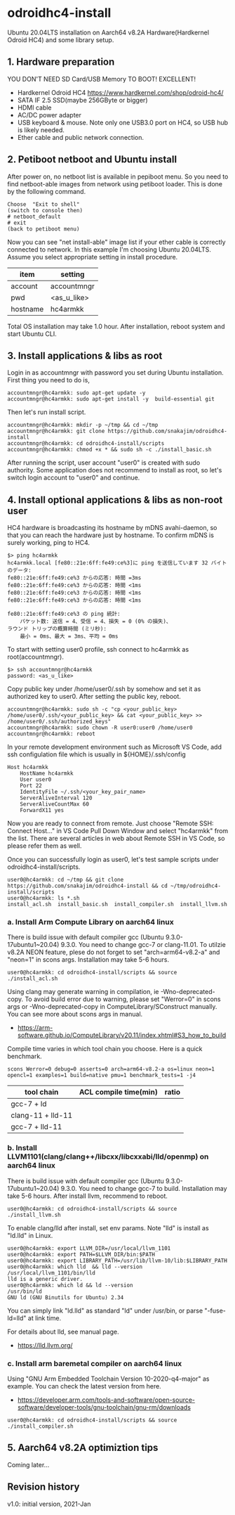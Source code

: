 # odroidhc4-install
Ubuntu 20.04LTS installation on Aarch64 v8.2A Hardware(Hardkernel Odroid HC4) and some library setup.

## 1. Hardware preparation

YOU DON'T NEED SD Card/USB Memory TO BOOT! EXCELLENT!

- Hardkernel Odroid HC4 https://www.hardkernel.com/shop/odroid-hc4/
- SATA IF 2.5 SSD(maybe 256GByte or bigger)
- HDMI cable
- AC/DC power adapter
- USB keyboard & mouse. Note only one USB3.0 port on HC4, so USB hub is likely needed.
- Ether cable and public network connection.

## 2. Petiboot netboot and Ubuntu install

After power on, no netboot list is available in pepiboot menu. So you need to find netboot-able images from network using petiboot loader. This is done by the following command.
```
Choose  "Exit to shell"
(switch to console then)
# netboot_default
# exit
(back to petiboot menu)
```

Now you can see "net install-able" image list if your ether cable is correctly connected to network. In this example I'm choosing Ubuntu 20.04LTS. 
Assume you select appropriate setting in install procedure. 

| item     | setting |
|----------|---------|
| account  | accountmngr |
| pwd      | <as_u_like> |
| hostname | hc4armkk |

Total OS installation may take 1.0 hour. After installation, reboot system and start Ubuntu CLI.

## 3. Install applications & libs as root
Login in as accountmngr with password you set during Ubuntu installation. First thing you need to do is,

```
accountmngr@hc4armkk: sudo apt-get update -y
accountmngr@hc4armkk: sudo apt-get install -y  build-essential git
```

Then let's run install script.
```
accountmngr@hc4armkk: mkdir -p ~/tmp && cd ~/tmp 
accountmngr@hc4armkk: git clone https://github.com/snakajim/odroidhc4-install
accountmngr@hc4armkk: cd odroidhc4-install/scripts 
accountmngr@hc4armkk: chmod +x * && sudo sh -c ./install_basic.sh
```

After running the script, user account "user0" is created with sudo authority. Some application does not recommend to install as root, so let's switch login account to "user0" and continue.

## 4. Install optional applications & libs as non-root user

HC4 hardware is broadcasting its hostname by mDNS avahi-daemon, so that you can reach the hardware just by hostname. To confirm mDNS is surely working, ping to HC4. 
```
$> ping hc4armkk
hc4armkk.local [fe80::21e:6ff:fe49:ce%3]に ping を送信しています 32 バイトのデータ:
fe80::21e:6ff:fe49:ce%3 からの応答: 時間 =3ms
fe80::21e:6ff:fe49:ce%3 からの応答: 時間 <1ms
fe80::21e:6ff:fe49:ce%3 からの応答: 時間 <1ms
fe80::21e:6ff:fe49:ce%3 からの応答: 時間 <1ms

fe80::21e:6ff:fe49:ce%3 の ping 統計:
    パケット数: 送信 = 4、受信 = 4、損失 = 0 (0% の損失)、
ラウンド トリップの概算時間 (ミリ秒):
    最小 = 0ms、最大 = 3ms、平均 = 0ms
```

To start with setting user0 profile, ssh connect to hc4armkk as root(accountmngr).
```
$> ssh accountmngr@hc4armkk
password: <as_u_like>
```

Copy public key under /home/user0/.ssh by somehow and set it as authorized key to user0. After setting the public key, reboot.
```
accountmngr@hc4armkk: sudo sh -c "cp <your_public_key> /home/user0/.ssh/<your_public_key> && cat <your_public_key> >> /home/user0/.ssh/authorized_keys"
accountmngr@hc4armkk: sudo chown -R user0:user0 /home/user0 
accountmngr@hc4armkk: reboot
```

In your remote development environment such as Microsoft VS Code, add ssh configulation file which is usually in ${HOME}/.ssh/config
```
Host hc4armkk
    HostName hc4armkk
    User user0
    Port 22
    IdentityFile ~/.ssh/<your_key_pair_name>
    ServerAliveInterval 120
    ServerAliveCountMax 60
    ForwardX11 yes
```

Now you are ready to connect from remote. Just choose "Remote SSH: Connect Host..." in VS Code Pull Down Window and select "hc4armkk" from the list. There are several articles in web about Remote SSH in VS Code, so please refer them as well. 

Once you can successfully login as user0, let's test sample scripts under odroidhc4-install/scripts.

```
user0@hc4armkk: cd ~/tmp && git clone https://github.com/snakajim/odroidhc4-install && cd ~/tmp/odroidhc4-install/scripts
user0@hc4armkk: ls *.sh
install_acl.sh  install_basic.sh  install_compiler.sh  install_llvm.sh
```

### a. Install Arm Compute Library on aarch64 linux
There is build issue with default compiler gcc (Ubuntu 9.3.0-17ubuntu1~20.04) 9.3.0. You need to change gcc-7 or clang-11.01. To utilzie v8.2A NEON feature, plese do not forget to set "arch=arm64-v8.2-a" and "neon=1" in scons args. Installation may take 5-6 hours.
```
user0@hc4armkk: cd odroidhc4-install/scripts && source ./install_acl.sh
```

Using clang may generate warning in compilation, ie -Wno-deprecated-copy. To avoid build error due to warning, please set "Werror=0" in scons args or -Wno-deprecated-copy in ComputeLibrary/SConstruct manually. You can see more about scons args in manual.

- https://arm-software.github.io/ComputeLibrary/v20.11/index.xhtml#S3_how_to_build

Compile time varies in which tool chain you choose. Here is a quick benchmark.

```
scons Werror=0 debug=0 asserts=0 arch=arm64-v8.2-a os=linux neon=1 opencl=1 examples=1 build=native pmu=1 benchmark_tests=1 -j4
```

| tool chain     | ACL compile time(min) | ratio |
|----------------|-----------------------|-------|
| gcc-7 + ld     | <TBM>                 |<TBM>  |
| clang-11 + lld-11 | <TBM>              |<TBM>  |
| gcc-7 + lld-11 | <TBM>                 |<TBM>  |
    


### b. Install LLVM1101(clang/clang++/libcxx/libcxxabi/lld/openmp) on aarch64 linux
There is build issue with default compiler gcc (Ubuntu 9.3.0-17ubuntu1~20.04) 9.3.0. You need to change gcc-7 to build. Installation may take 5-6 hours. After install llvm, recommend to reboot.

```
user0@hc4armkk: cd odroidhc4-install/scripts && source ./install_llvm.sh
```

To enable clang/lld after install, set env params. Note "lld" is install as "ld.lld" in Linux. 
```
user0@hc4armkk: export LLVM_DIR=/usr/local/llvm_1101
user0@hc4armkk: export PATH=$LLVM_DIR/bin:$PATH
user0@hc4armkk: export LIBRARY_PATH=/usr/lib/llvm-10/lib:$LIBRARY_PATH
user0@hc4armkk: which lld  && lld --version
/usr/local/llvm_1101/bin/lld
lld is a generic driver.
user0@hc4armkk: which ld && ld --version
/usr/bin/ld
GNU ld (GNU Binutils for Ubuntu) 2.34
```

You can simply link "ld.lld" as standard "ld" under /usr/bin, or parse "-fuse-ld=lld" at link time.

For details about lld, see manual page. 
- https://lld.llvm.org/

### c. Install arm baremetal compiler on aarch64 linux
Using "GNU Arm Embedded Toolchain Version 10-2020-q4-major" as example. You can check the latest version from here. 
- https://developer.arm.com/tools-and-software/open-source-software/developer-tools/gnu-toolchain/gnu-rm/downloads

```
user0@hc4armkk: cd odroidhc4-install/scripts && source ./install_compiler.sh
```


## 5. Aarch64 v8.2A optimiztion tips
Coming later...

## Revision history
v1.0: initial version, 2021-Jan

